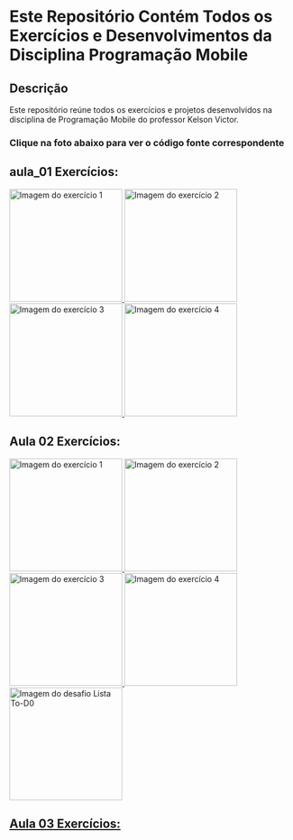 # Este Repositório Contém Todos os Exercícios e Desenvolvimentos da Disciplina Programação Mobile

## Descrição

Este repositório reúne todos os exercícios e projetos desenvolvidos na disciplina de Programação Mobile do professor Kelson Victor.

<h3><strong>Clique na foto abaixo para ver o código fonte correspondente</strong></h3>


## aula_01 Exercícios:
<a href="https://github.com/JoseFabioGuimaraes/Desenvolvimento-Mobile/blob/master/aula_01/src/components/Exercicio1.js">
  <img src="https://i.ibb.co/7zWsmZ8/exercicio1.jpg" alt="Imagem do exercício 1" style="width:200px;"/>
</a>
<a href="https://github.com/JoseFabioGuimaraes/Desenvolvimento-Mobile/blob/master/aula_01/src/components/Exercicio2.js">
  <img src="https://i.ibb.co/JKKvdJ8/exercicio2.jpg" alt="Imagem do exercício 2" style="width:200px;"/>
</a>
<a href="https://github.com/JoseFabioGuimaraes/Desenvolvimento-Mobile/blob/master/aula_01/src/components/Exercicio3.js">
  <img src="https://i.ibb.co/9wQCxMJ/exercicio3.jpg" alt="Imagem do exercício 3" style="width:200px;"/>
</a>
<a href="https://github.com/JoseFabioGuimaraes/Desenvolvimento-Mobile/blob/master/aula_01/src/components/Exercicio4.js">
  <img src="https://i.ibb.co/0Czw28G/exercicio4.jpg" alt="Imagem do exercício 4" style="width:200px;"/>
</a>

## Aula 02 Exercícios:
<a href="https://github.com/JoseFabioGuimaraes/Desenvolvimento-Mobile/blob/master/aula_02/src/components/Exercicio1.js">
  <img src="https://i.ibb.co/jgwpNWT/exercicio1-Aula02.jpg" alt="Imagem do exercício 1" style="width:200px;"/>
<a href="https://github.com/JoseFabioGuimaraes/Desenvolvimento-Mobile/blob/master/aula_02/src/components/Exercicio2.js">
  <img src="https://i.ibb.co/28V7TNC/exercicio2-aula02.jpg" alt="Imagem do exercício 2" style="width:200px;"/>
<a href="https://github.com/JoseFabioGuimaraes/Desenvolvimento-Mobile/blob/master/aula_02/src/components/Exercicio3.js">
  <img src="https://i.ibb.co/4ZLqnRJ/exercicio3-aula02.jpg" alt="Imagem do exercício 3" style="width:200px;"/>
<a href="https://github.com/JoseFabioGuimaraes/Desenvolvimento-Mobile/blob/master/aula_02/src/components/Exercicio4.js">
  <img src="https://i.ibb.co/qgqzzsx/exercicio4-aula02.jpg" alt="Imagem do exercício 4" style="width:200px;"/>
<a href="https://github.com/JoseFabioGuimaraes/Desenvolvimento-Mobile/blob/master/aula_02/src/components/TodoList.js">
  <img src="https://i.postimg.cc/fRDRN74n/Screenshot-20240902-223050-Expo-Go.jpg" alt="Imagem do desafio Lista To-D0" style="width:200px;"/>

## Aula 03 Exercícios:
